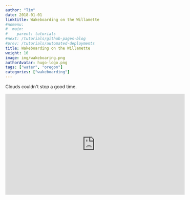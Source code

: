 ```yaml
---
author: "Tim"
date: 2018-01-01
linktitle: Wakeboarding on the Willamette
#nomenu:
#  main:
#    parent: tutorials
#next: /tutorials/github-pages-blog
#prev: /tutorials/automated-deployments
title: Wakeboarding on the Willamette
weight: 10
image: img/wakeboaring.png
authorAvatar: hugo-logo.png
tags: ["water", "oregon"]
categories: ["wakeboarding"]
---
```


Clouds couldn't stop a good time.

<iframe width="560" height="315" src="https://www.youtube.com/embed/c3-sotyTAxg" frameborder="0" allow="autoplay; encrypted-media" allowfullscreen></iframe>

